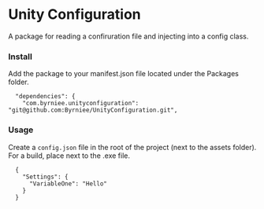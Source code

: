 # Unity Configuration

A package for reading a confiruration file and injecting into a config class.

### Install
Add the package to your manifest.json file located under the Packages folder. 

```
  "dependencies": {
    "com.byrniee.unityconfiguration": "git@github.com:Byrniee/UnityConfiguration.git",
```

### Usage
Create a `config.json` file in the root of the project (next to the assets folder).
For a build, place next to the .exe file.

```
  {
    "Settings": {
      "VariableOne": "Hello"
    }
  }
```
